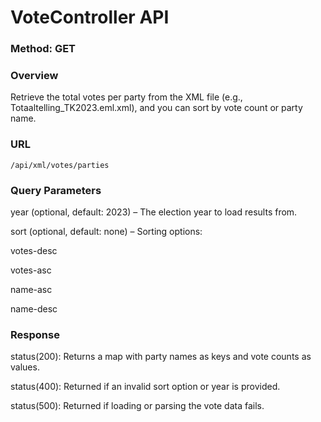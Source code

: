 # VoteController API

### Method: GET

### Overview
Retrieve the total votes per party from the XML file 
(e.g., Totaaltelling_TK2023.eml.xml), 
and you can sort by vote count or party name.
### URL
```
/api/xml/votes/parties
```


### Query Parameters

year (optional, default: 2023) – The election year to load results from.

sort (optional, default: none) – Sorting options:

votes-desc

votes-asc

name-asc

name-desc

### Response
status(200): Returns a map with party names as keys and vote counts as values.

status(400): Returned if an invalid sort option or year is provided.

status(500): Returned if loading or parsing the vote data fails.
    

